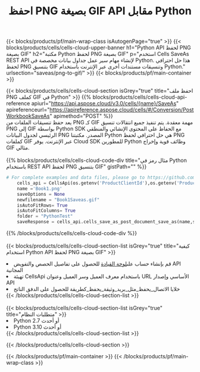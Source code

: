 ﻿---
title:  احفظ PNG بصيغة GIF API مقابل Python
description:  استخدام Aspose.Cells Cloud SDK لـ Python لحفظ ملف بتنسيق PNG كملف بتنسيق GIF.
url: /ar/python/saveas/png-to-gif/
---
{{< blocks/products/pf/main-wrap-class isAutogenPage="true" >}}
{{< blocks/products/cells/cells-cloud-upper-banner h1="Python API لحفظ PNG بصيغة GIF" h2="مكتبة Python لحفظ PNG بصيغة GIF" p="استخدم Cells SaveAs REST API لإنشاء مهام سير عمل جداول بيانات مخصصة في Python. هذا حل احترافي لحفظ PNG بتنسيق GIF وتنسيقات مستندات أخرى عبر الإنترنت باستخدام Python." urlsection="saveas/png-to-gif/" >}}
{{< blocks/products/pf/main-container >}}

{{< blocks/products/cells/cells-cloud-section isGrey="true" title="احفظ ملف PNG كملف GIF في Python" >}}
{{% blocks/products/cells/cells-cloud-api-reference apiurl="https://api.aspose.cloud/v3.0/cells/{name}/SaveAs" apireferenceurl="https://apireference.aspose.cloud/cells/#/Conversion/PostWorkbookSaveAs" apimethod="POST" %}}
<br/>
يعد حفظ تنسيقات الملفات من PNG كـ GIF مهمة معقدة. يتم تنفيذ جميع انتقالات تنسيق PNG إلى GIF بواسطة Python SDK مع الحفاظ على المحتوى الإنشائي والمنطقي الرئيسي لجدول البيانات PNG المصدر. مكتبتنا Python هي حل احترافي لحفظ PNG كملفات GIF عبر الإنترنت. يوفر Cloud SDK للمطورين Python وظائف قوية وإخراج GIF مثالي.
<br/>
<br/>
{{% blocks/products/cells/cells-cloud-code-div title="مثال رمز في Python باستخدام REST API لحفظ PNG بتنسيق GIF" gistPath="" %}}
  
```python
# For complete examples and data files, please go to https://github.com/aspose-cells-cloud/aspose-cells-cloud-python/
    cells_api = CellsApi(os.getenv('ProductClientId'),os.getenv('ProductClientSecret'))
    name ='Book1.png'    
    saveOptions = None
    newfilename = "Book1Saveas.gif"
    isAutoFitRows= True
    isAutoFitColumns= True
    folder = "PythonTest"
    saveResponse = cells_api.cells_save_as_post_document_save_as(name,save_options=saveOptions, newfilename=(folder +'/' + newfilename),folder=folder)
```
  
{{% /blocks/products/cells/cells-cloud-code-div %}}
<br/>
<br/>
{{< blocks/products/cells/cells-cloud-section-list isGrey="true" title="كيفية استخدام Python API لحفظ PNG بصيغة GIF" >}}
<li> قم بإنشاء حساب على<a href="https://dashboard.aspose.cloud/">لوحة القيادة</a> للحصول على تفاصيل الحصص والتفويض API المجانية</li>
<li>تهيئة CellsApi باستخدام معرف العميل وسر العميل وعنوان URL الأساسي وإصدار API</li>
<li>خلايا الاتصال_يحفظ_مثل_بريد_وثيقة_يحفظ_كطريقة للحصول على الدفق الناتج</li>
{{< /blocks/products/cells/cells-cloud-section-list >}}
<br/>
<br/>
{{< blocks/products/cells/cells-cloud-section-list isGrey="true" title="متطلبات النظام" >}}
<li>Python 2.7 أو أحدث</li>
<li>Python 3.10 أو أحدث</li>
{{< /blocks/products/cells/cells-cloud-section-list >}}

{{< /blocks/products/cells/cells-cloud-section >}}

{{< /blocks/products/pf/main-container >}}
{{< /blocks/products/pf/main-wrap-class >}}
